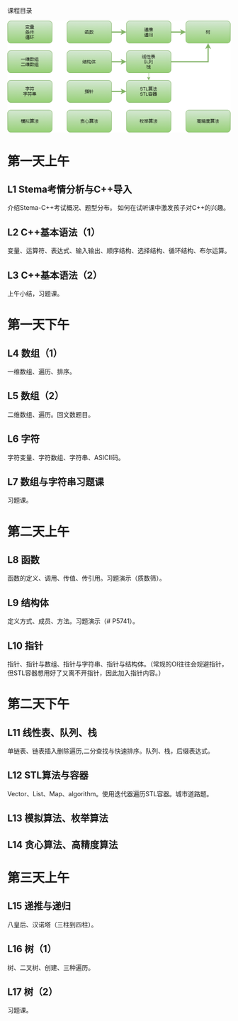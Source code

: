 课程目录

![大纲](L0_大纲.png)

# 第一天上午

## L1 Stema考情分析与C++导入

介绍Stema-C++考试概况、题型分布。
如何在试听课中激发孩子对C++的兴趣。

## L2 C++基本语法（1）

变量、运算符、表达式、输入输出、顺序结构、选择结构、循环结构、布尔运算。

## L3 C++基本语法（2）

上午小结，习题课。

# 第一天下午

## L4 数组（1）

一维数组、遍历、排序。

## L5 数组（2）

二维数组、遍历。回文数题目。

## L6 字符

字符变量、字符数组、字符串、ASICII码。

## L7 数组与字符串习题课

习题课。

# 第二天上午

## L8 函数

函数的定义、调用、传值、传引用。习题演示（质数筛）。

## L9 结构体

定义方式、成员、方法。习题演示（# P5741）。

## L10 指针

指针、指针与数组、指针与字符串、指针与结构体。（常规的OI往往会规避指针，但STL容器想用好了又离不开指针，因此加入指针内容。）

# 第二天下午

## L11 线性表、队列、栈

单链表、链表插入删除遍历,二分查找与快速排序。队列、栈，后缀表达式。

## L12 STL算法与容器

Vector、List、Map、algorithm。使用迭代器遍历STL容器。城市道路题。

## L13 模拟算法、枚举算法


## L14 贪心算法、高精度算法

# 第三天上午

## L15 递推与递归

八皇后、汉诺塔（三柱到四柱）。

## L16 树（1）

树、二叉树、创建、三种遍历。

## L17 树（2）

习题课。
